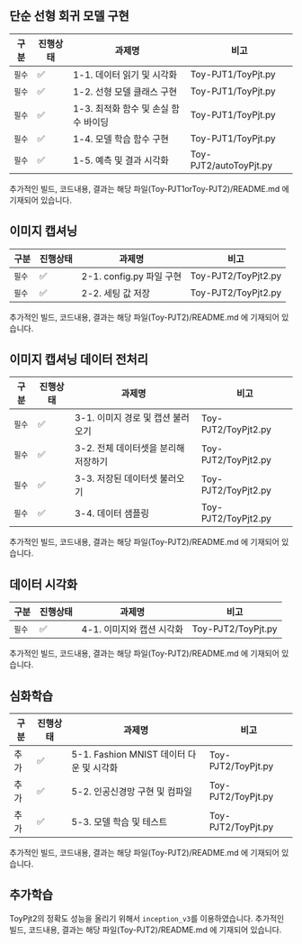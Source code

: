 ## 단순 선형 회귀 모델 구현

| 구분   | 진행상태           | 과제명                               | 비고                   |
| ------ | ------------------ | ------------------------------------ | ---------------------- |
| `필수` | :white_check_mark: | 1-1. 데이터 읽기 및 시각화           | Toy-PJT1/ToyPjt.py     |
| `필수` | :white_check_mark: | 1-2. 선형 모델 클래스 구현           | Toy-PJT1/ToyPjt.py     |
| `필수` | :white_check_mark: | 1-3. 최적화 함수 및 손실 함수 바이딩 | Toy-PJT1/ToyPjt.py     |
| `필수` | :white_check_mark: | 1-4. 모델 학습 함수 구현             | Toy-PJT1/ToyPjt.py     |
| `필수` | :white_check_mark: | 1-5. 예측 및 결과 시각화             | Toy-PJT2/autoToyPjt.py |

추가적인 빌드, 코드내용, 결과는 해당 파일(Toy-PJT1orToy-PJT2)/README.md 에 기재되어 있습니다.



## 이미지 캡셔닝

| 구분   | 진행상태           | 과제명                   | 비고                |
| ------ | ------------------ | ------------------------ | ------------------- |
| `필수` | :white_check_mark: | 2-1. config.py 파일 구현 | Toy-PJT2/ToyPjt2.py |
| `필수` | :white_check_mark: | 2-2. 세팅 값 저장        | Toy-PJT2/ToyPjt2.py |

추가적인 빌드, 코드내용, 결과는 해당 파일(Toy-PJT2)/README.md 에 기재되어 있습니다.



## 이미지 캡셔닝 데이터 전처리

| 구분   | 진행상태           | 과제명                               | 비고                |
| ------ | ------------------ | ------------------------------------ | ------------------- |
| `필수` | :white_check_mark: | 3-1. 이미지 경로 및 캡션 불러오기    | Toy-PJT2/ToyPjt2.py |
| `필수` | :white_check_mark: | 3-2. 전체 데이터셋을 분리해 저장하기 | Toy-PJT2/ToyPjt2.py |
| `필수` | :white_check_mark: | 3-3. 저장된 데이터셋 불러오기        | Toy-PJT2/ToyPjt2.py |
| `필수` | :white_check_mark: | 3-4. 데이터 샘플링                   | Toy-PJT2/ToyPjt2.py |

추가적인 빌드, 코드내용, 결과는 해당 파일(Toy-PJT2)/README.md 에 기재되어 있습니다.



## 데이터 시각화

| 구분   | 진행상태           | 과제명                    | 비고               |
| ------ | ------------------ | ------------------------- | ------------------ |
| `필수` | :white_check_mark: | 4-1. 이미지와 캡션 시각화 | Toy-PJT2/ToyPjt.py |

추가적인 빌드, 코드내용, 결과는 해당 파일(Toy-PJT2)/README.md 에 기재되어 있습니다.



## 심화학습

| 구분 | 진행상태           | 과제명                                   | 비고               |
| ---- | ------------------ | ---------------------------------------- | ------------------ |
| 추가 | :white_check_mark: | 5-1. Fashion MNIST 데이터 다운 및 시각화 | Toy-PJT2/ToyPjt.py |
| 추가 | :white_check_mark: | 5-2. 인공신경망 구현 및 컴파일           | Toy-PJT2/ToyPjt.py |
| 추가 | :white_check_mark: | 5-3. 모델 학습 및 테스트                 | Toy-PJT2/ToyPjt.py |

추가적인 빌드, 코드내용, 결과는 해당 파일(Toy-PJT2)/README.md 에 기재되어 있습니다.



## 추가학습

ToyPjt2의 정확도 성능을 올리기 위해서 `inception_v3`를 이용하였습니다. 추가적인 빌드, 코드내용, 결과는 해당 파일(Toy-PJT2)/README.md 에 기재되어 있습니다.